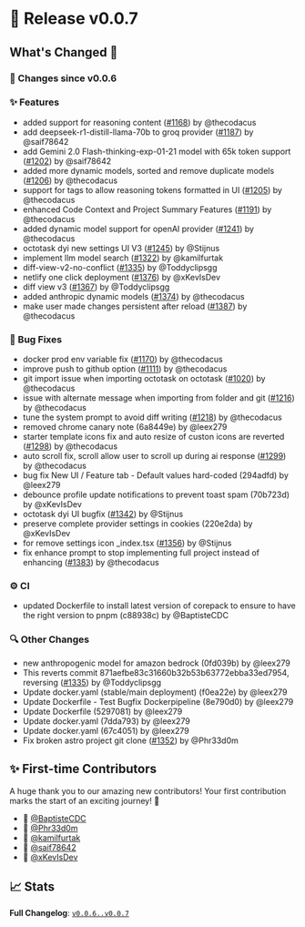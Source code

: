 # 🚀 Release v0.0.7

## What's Changed 🌟

### 🔄 Changes since v0.0.6

### ✨ Features

* added support for reasoning content ([#1168](https://github.com/octotask/octotask/pull/1168)) by @thecodacus
* add deepseek-r1-distill-llama-70b to groq provider ([#1187](https://github.com/octotask/octotask/pull/1187)) by @saif78642
* add Gemini 2.0 Flash-thinking-exp-01-21 model with 65k token support ([#1202](https://github.com/octotask/octotask/pull/1202)) by @saif78642
* added more dynamic models, sorted and remove duplicate models ([#1206](https://github.com/octotask/octotask/pull/1206)) by @thecodacus
* support for <think></think> tags to allow reasoning tokens formatted in UI ([#1205](https://github.com/octotask/octotask/pull/1205)) by @thecodacus
* enhanced Code Context and Project Summary Features ([#1191](https://github.com/octotask/octotask/pull/1191)) by @thecodacus
* added dynamic model support for openAI provider ([#1241](https://github.com/octotask/octotask/pull/1241)) by @thecodacus
* octotask dyi new settings UI V3 ([#1245](https://github.com/octotask/octotask/pull/1245)) by @Stijnus
* implement llm model search ([#1322](https://github.com/octotask/octotask/pull/1322)) by @kamilfurtak
* diff-view-v2-no-conflict ([#1335](https://github.com/octotask/octotask/pull/1335)) by @Toddyclipsgg
* netlify one click deployment ([#1376](https://github.com/octotask/octotask/pull/1376)) by @xKevIsDev
* diff view v3 ([#1367](https://github.com/octotask/octotask/pull/1367)) by @Toddyclipsgg
* added anthropic dynamic models ([#1374](https://github.com/octotask/octotask/pull/1374)) by @thecodacus
* make user made changes persistent after reload ([#1387](https://github.com/octotask/octotask/pull/1387)) by @thecodacus


### 🐛 Bug Fixes

* docker prod env variable fix ([#1170](https://github.com/octotask/octotask/pull/1170)) by @thecodacus
* improve push to github option ([#1111](https://github.com/octotask/octotask/pull/1111)) by @thecodacus
* git import issue when importing octotask on octotask ([#1020](https://github.com/octotask/octotask/pull/1020)) by @thecodacus
* issue with alternate message when importing from folder and git ([#1216](https://github.com/octotask/octotask/pull/1216)) by @thecodacus
* tune the system prompt to avoid diff writing ([#1218](https://github.com/octotask/octotask/pull/1218)) by @thecodacus
* removed chrome canary note (6a8449e) by @leex279
* starter template icons fix and auto resize of custon icons are reverted ([#1298](https://github.com/octotask/octotask/pull/1298)) by @thecodacus
* auto scroll fix, scroll allow user to scroll up during ai response ([#1299](https://github.com/octotask/octotask/pull/1299)) by @thecodacus
* bug fix New UI / Feature tab - Default values hard-coded (294adfd) by @leex279
* debounce profile update notifications to prevent toast spam (70b723d) by @xKevIsDev
* octotask dyi UI bugfix ([#1342](https://github.com/octotask/octotask/pull/1342)) by @Stijnus
* preserve complete provider settings in cookies (220e2da) by @xKevIsDev
* for remove settings icon _index.tsx ([#1356](https://github.com/octotask/octotask/pull/1356)) by @Stijnus
* fix enhance prompt to stop implementing full project instead of enhancing  ([#1383](https://github.com/octotask/octotask/pull/1383)) by @thecodacus


### ⚙️ CI

* updated Dockerfile to install latest version of corepack to ensure to have the right version to pnpm (c88938c) by @BaptisteCDC


### 🔍 Other Changes

* new anthropogenic model for amazon bedrock (0fd039b) by @leex279
* This reverts commit 871aefbe83c31660b32b53b63772ebba33ed7954, reversing ([#1335](https://github.com/octotask/octotask/pull/1335)) by @Toddyclipsgg
* Update docker.yaml (stable/main deployment) (f0ea22e) by @leex279
* Update Dockerfile - Test Bugfix Dockerpipeline (8e790d0) by @leex279
* Update Dockerfile (5297081) by @leex279
* Update docker.yaml (7dda793) by @leex279
* Update docker.yaml (67c4051) by @leex279
* Fix broken astro project git clone ([#1352](https://github.com/octotask/octotask/pull/1352)) by @Phr33d0m


## ✨ First-time Contributors

A huge thank you to our amazing new contributors! Your first contribution marks the start of an exciting journey! 🌟

* 🌟 [@BaptisteCDC](https://github.com/BaptisteCDC)
* 🌟 [@Phr33d0m](https://github.com/Phr33d0m)
* 🌟 [@kamilfurtak](https://github.com/kamilfurtak)
* 🌟 [@saif78642](https://github.com/saif78642)
* 🌟 [@xKevIsDev](https://github.com/xKevIsDev)

## 📈 Stats

**Full Changelog**: [`v0.0.6..v0.0.7`](https://github.com/octotask/octotask/compare/v0.0.6...v0.0.7)
